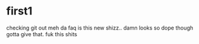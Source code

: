 # first1
checking git out
meh da faq is this new shizz.. damn looks so dope though gotta give that.
fuk this shits
